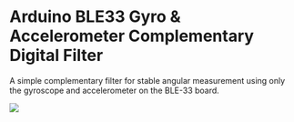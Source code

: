# Arduino BLE33 Gyro & Accelerometer Complementary Digital Filter

A simple complementary filter for stable angular measurement using only the gyroscope and accelerometer on the BLE-33 board. 

![](https://github.com/laode-haeba/-SemPrj-BLE33_Sense_DigitalFilter/blob/main/Filter_Blockschaltbild.jpg?raw=true)
